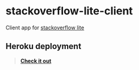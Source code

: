 # stackoverflow-lite-client
Client app for [stackoverflow lite](https://github.com/p8ul/stackoverflow-lite/)
## Heroku deployment
> **[Check it out](https://stackoverflow-client.herokuapp.com/)**